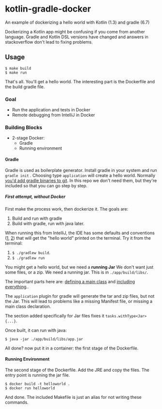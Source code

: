 # kotlin-gradle-docker
An example of dockerizing a hello world with Kotlin (1.3) and gradle (6.7)

Dockerizing a Kotlin app might be confusing if you come from another language. 
Gradle and Kotlin DSL versions have changed and answers in stackoverflow don't lead to fixing problems.

## Usage

    $ make build
    $ make run
    
That's all.
You'll get a hello world. 
The interesting part is the Dockerfile and the build gradle file.


### Goal
- Run the application and tests in Docker
- Remote debugging from IntelliJ in Docker

### Building Blocks
* 2-stage Docker: 
  - Gradle
  - Running environment

#### Gradle
Gradle is used as boilerplate generator. 
Install gradle in your system and run `gradle init` .
Choosing type `application` will create a hello world.
Normally [you'd add gradle binaries to git](https://stackoverflow.com/questions/20348451/why-should-the-gradle-wrapper-be-committed-to-vcs).
In this repo we don't need them, but they're included so that you can go step by step.

##### First attempt, without Docker
First make the process work, then dockerize it.
The goals are:

1. Build and run with gradle
2. Build with gradle, run with java later.

When running this from IntelliJ, the IDE has some defaults and conventions ([1], [2]) that will get the "hello world" printed on the terminal.
Try it from the terminal:

1. `$ ./gradlew build`.
2. `$ ./gradlew run`

You might get a hello world, but we need a **running Jar** 
We don't want just some files, or a zip. 
We need a running jar.
This is in `./app/build/libs/`.

The important parts here are: [defining a main class](https://discuss.gradle.org/t/kotlin-jvm-app-missing-main-manifest-attribute/31413) and [including everything](https://stackoverflow.com/a/56518749/1821749)..


The `application` plugin for gradle will generate the tar and zip files, but not the Jar.
This will lead to problems like a missing Manifest file, or missing a main class declaration.

The section added specifically for Jar files fixes it `tasks.withType<Jar> {...}`.

Once built, it can run with java:

    $ java -jar ./app/build/libs/app.jar

All done? now put it in a container: the first stage of the Dockerfile.

#### Running Environment
The second stage of the Dockerfile.
Add the JRE and copy the files. 
The entry point is running the jar file.

    $ docker build -t helloworld .
    $ docker run helloworld

And done.
The included Makefile is just an alias for not writing these commands.

[1]: https://kotlinlang.org/docs/reference/java-to-kotlin-interop.html?_ga=2.33060280.749662446.1605776235-1610367080.1604051640&_gac=1.18599883.1605776235.CjwKCAiAzNj9BRBDEiwAPsL0d0LfGGfPmTJFtMfYLpx8xL9kajKvHAVaBlw_n_dV93gNBgltVqfM3hoC3a8QAvD_BwE#package-level-functions
[2]: https://stackoverflow.com/a/46924193/1821749